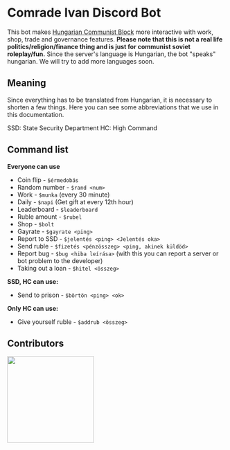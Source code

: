 # Comrade Ivan Discord Bot

This bot makes [Hungarian Communist Block](https://www.google.com) more interactive with work, shop, trade and governance features. **Please note that this is not a real life politics/religion/finance thing and is just for communist soviet roleplay/fun.** Since the server's language is Hungarian, the bot "speaks" hungarian. We will try to add more languages soon.

## Meaning
Since everything has to be translated from Hungarian, it is necessary to shorten a few things. Here you can see some abbreviations that we use in this documentation.

SSD: State Security Department
HC: High Command

## Command list

**Everyone can use**
* Coin flip - `$érmedobás`
* Random number - `$rand <num>`
* Work - `$munka` (every 30 minute)
* Daily - `$napi` (Get gift at every 12th hour)
* Leaderboard - `$leaderboard`
* Ruble amount - `$rubel`
* Shop - `$bolt`
* Gayrate - `$gayrate <ping>`
* Report to SSD - `$jelentés <ping> <Jelentés oka>`
* Send ruble - `$fizetés <pénzösszeg> <ping, akinek küldöd>`
* Report bug - `$bug <hiba leírása>` (with this you can report a server or bot problem to the developer)
* Taking out a loan - `$hitel <összeg>`

**SSD, HC can use:**
* Send to prison - `$börtön <ping> <ok>`

**Only HC can use:**
* Give yourself ruble - `$addrub <összeg>`

## Contributors
<a href="https://github.com/petertill">
<img src="https://avatars.githubusercontent.com/u/110157961?v=4" data-canonical-src="https://avatars.githubusercontent.com/u/110157961?v=4" width="200" height="200" border-radius="100%" />
  </a>

